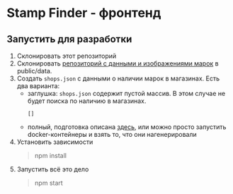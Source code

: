 # Stamp Finder - фронтенд

## Запустить для разработки

1. Склонировать этот репозиторий
2. Склонировать [репозиторий с данными и изображениями марок](https://github.com/gwisp2/russian-stamps) в public/data.
3. Создать `shops.json` с данными о наличии марок в магазинах.
   Есть два варианта:
   - заглушка: `shops.json` содержит пустой массив. В этом случае не будет поиска по наличию в магазинах.
     ```
     []
     ```
   - полный, подготовка описана [здесь](../backend), или можно просто запустить docker-контейнеры и взять то, что они нагенерировали
4. Установить зависимости
   > npm install
5. Запустить всё это дело
   > npm start
